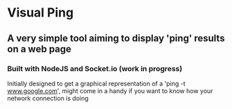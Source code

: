 # Visual Ping
## A very simple tool aiming to display 'ping' results on a web page
### Built with NodeJS and Socket.io (work in progress)

Initially designed to get a graphical representation of a 'ping -t www.google.com', might come in a handy if you want to know how your network connection is doing
